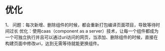 # 优化
1、
问题：每次新增、删除组件的时候，都会重新打包编译页面项目，导致等待时间过长
优化：使用caas（component as a server）技术，让每一个组件都成为一个可独立执行并且可以通过uri访问的网页，当添加、删除组件的时候，直接在构建页面中修改uri，达到无需等待就能更换组件。
